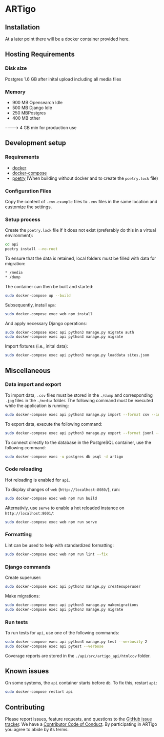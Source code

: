 # ARTigo


## Installation
At a later point there will be a docker container provided here.

## Hosting Requirements

### Disk size
Postgres 1.6 GB after inital upload including all media files

### Memory
* 900 MB Opensearch Idle
* 500 MB Django Idle
* 250 MBPostgres
* 400 MB other

----> 4 GB min for production use

## Development setup

### Requirements
* [docker](https://docs.docker.com/get-docker/)
* [docker-compose](https://docs.docker.com/compose/install/)
* [poetry](https://pypi.org/project/poetry/) (When building without docker and to create the `poetry.lock` file)

### Configuration Files
Copy the content of `.env.example` files to `.env` files in the same location and customize the settings.

### Setup process
Create the `poetry.lock` file if it does not exist (preferably do this in a virtual environment):
```sh
cd api
poetry install --no-root
```

To ensure that the data is retained, local folders must be filled with data for migration:
```sh
* /media
* /dump
```

The container can then be built and started:
```sh
sudo docker-compose up --build
```

Subsequently, install `npm`:
```sh
sudo docker-compose exec web npm install
```

And apply necessary Django operations:
```sh
sudo docker-compose exec api python3 manage.py migrate auth
sudo docker-compose exec api python3 manage.py migrate
```

Import fixtures (i.e., inital data):
```sh
sudo docker-compose exec api python3 manage.py loaddata sites.json
```


## Miscellaneous

### Data import and export
To import data, `.csv` files must be stored in the `./dump` and corresponding `.jpg` files in the `./media` folder. The following command must be executed while the application is running:
```sh
sudo docker-compose exec api python3 manage.py import --format csv --input /dump
```

To export data, execute the following command:
```sh
sudo docker-compose exec api python3 manage.py export --format jsonl --output /dump
```

To connect directly to the database in the PostgreSQL container, use the following command:
```sh
sudo docker-compose exec -u postgres db psql -d artigo
```

### Code reloading
Hot reloading is enabled for `api`. 

To display changes of `web` (`http://localhost:8080/`), run:
```sh
sudo docker-compose exec web npm run build
```

Alternativly, use `serve` to enable a hot reloaded instance on `http://localhost:8001/`:
```sh
sudo docker-compose exec web npm run serve
```

### Formatting
Lint can be used to help with standardized formatting:
```sh
sudo docker-compose exec web npm run lint --fix
```

### Django commands
Create superuser:
```sh
sudo docker-compose exec api python3 manage.py createsuperuser
```

Make migrations:
```sh
sudo docker-compose exec api python3 manage.py makemigrations
sudo docker-compose exec api python3 manage.py migrate
```

### Run tests
To run tests for `api`, use one of the following commands:
```sh
sudo docker-compose exec api python3 manage.py test --verbosity 2
sudo docker-compose exec api pytest --verbose
```

Coverage reports are stored in the `./api/src/artigo_api/htmlcov` folder.


## Known issues

On some systems, the `api` container starts before `db`. To fix this, restart `api`:
```sh
sudo docker-compose restart api
```


## Contributing

Please report issues, feature requests, and questions to the [GitHub issue tracker](https://github.com/arthist-lmu/artigo/issues). We have a [Contributor Code of Conduct](https://github.com/arthist-lmu/artigo/blob/master/CODE_OF_CONDUCT.md). By participating in ARTigo you agree to abide by its terms.

